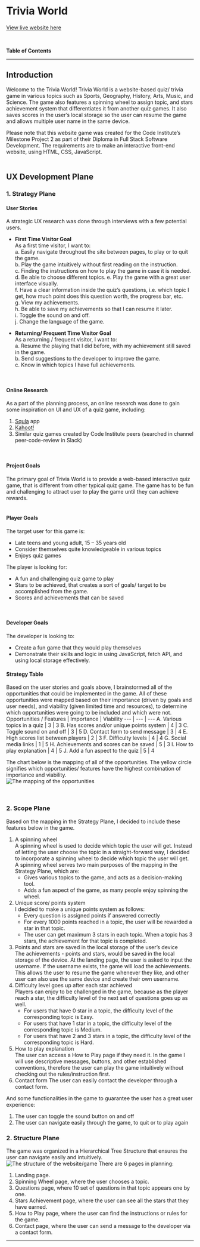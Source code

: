 # Trivia World

[View live website here](https://dissyulina.github.io/trivia-world/index.html)

<br/>

**Table of Contents**


------

## Introduction   
Welcome to the Trivia World! 
Trivia World is a website-based quiz/ trivia game in various topics such as Sports, Geography, History, Arts, Music, and Science. The game also features a spinning wheel to assign topic, and stars achievement system that differentiates it from another quiz games. It also saves scores in the user’s local storage so the user can resume the game and allows multiple user name in the same device.   

Please note that this website game was created for the Code Institute’s Milestone Project 2 as part of their Diploma in Full Stack Software Development. The requirements are to make an interactive front-end website, using HTML, CSS, JavaScript.   
<br/>

## UX Development Plane   
### 1. Strategy Plane   

#### **User Stories**   
A strategic UX research was done through interviews with a few potential users. 
- **First Time Visitor Goal**   
   As a first time visitor, I want to:   
   a. Easily navigate throughout the site between pages, to play or to quit the game.   
   b. Play the game intuitively without first reading on the instruction.  
   c. Finding the instructions on how to play the game in case it is needed. 
   d. Be able to choose different topics. 
   e. Play the game with a great user interface visually.  
   f. Have a clear information inside the quiz’s questions, i.e. which topic I get, how much point does this question worth, the progress bar, etc.  
   g. View my achievements.  
   h. Be able to save my achievements so that I can resume it later.  
   i. Toggle the sound on and off.  
   j. Change the language of the game.  

- **Returning/ Frequent Time Visitor Goal**   
   As a returning / frequent visitor, I want to:  
   a. Resume the playing that I did before, with my achievement still saved in the game.   
   b. Send suggestions to the developer to improve the game.  
   c. Know in which topics I have full achievements.  

<br/>

#### **Online Research**
As a part of the planning process, an online research was done to gain some inspiration on UI and UX of a quiz game, including:
1. [Squla](https://leukleren.squla.nl/demo) app
2. [Kahoot!](https://kahoot.com/)
3. Similar quiz games created by Code Institute peers (searched in channel peer-code-review in Slack)   
<br/>

#### **Project Goals**  
The primary goal of Trivia World is to provide a web-based interactive quiz game, that is different from other typical quiz game. The game has to be fun and challenging to attract user to play the game until they can achieve rewards.   
<br/>   

#### **Player Goals**   
The target user for this game is:
-	Late teens and young adult, 15 – 35 years old  
-	Consider themselves quite knowledgeable in various topics  
-	Enjoys quiz games  

The player is looking for:
-	A fun and challenging quiz game to play
-	Stars to be achieved, that creates a sort of goals/ target to be accomplished from the game.
-	Scores and achievements that can be saved  
<br/>

#### **Developer Goals**   
The developer is looking to:
-	Create a fun game that they would play themselves
-	Demonstrate their skills and logic in using JavaScript, fetch API, and using local storage effectively.   

#### **Strategy Table**  
Based on the user stories and goals above, I brainstormed all of the opportunities that could be implemented in the game. All of these opportunities were mapped based on their importance (driven by goals and user needs), and viability (given limited time and resources), to determine which opportunities were going to be included and which were not.   
Opportunities / Features | Importance | Viability
   --- | --- | ---
   A. Various topics in a quiz | 3 | 3
   B. Has scores and/or unique points system | 4 | 3
   C. Toggle sound on and off | 3 | 5
   D. Contact form to send message | 3 | 4
   E. High scores list between players | 2 | 3
   F. Difficulty levels | 4 | 4
   G. Social media links | 1 | 5
   H. Achievements and scores can be saved | 5 | 3
   I. How to play explanation | 4 | 5
   J. Add a fun aspect to the quiz | 5 | 4


The chart below is the mapping of all of the opportunities. The yellow circle signifies which opportunities/ features have the highest combination of importance and viability.   
![The mapping of the opportunities](assets/readme/opportunities-mapping.png "The mapping of the opportunities")

<br />  

### 2. Scope Plane  
Based on the mapping in the Strategy Plane, I decided to include these features below in the game.
1.	A spinning wheel   
A spinning wheel is used to decide which topic the user will get. 
Instead of letting the user choose the topic in a straight-forward way, I decided to incorporate a spinning wheel to decide which topic the user will get. A spinning wheel serves two main purposes of the mapping in the Strategy Plane, which are:   
    -	Gives various topics to the game, and acts as a decision-making tool.   
    -	Adds a fun aspect of the game, as many people enjoy spinning the wheel.   
2. Unique score/ points system   
 I decided to make a unique points system as follows:   
   -	Every question is assigned points if answered correctly
   -	For every 1000 points reached in a topic, the user will be rewarded a star in that topic.
   -	The user can get maximum 3 stars in each topic. When a topic has 3 stars, the achievement for that topic is completed.  
3. Points and stars are saved in the local storage of the user’s device   
The achievements - points and stars, would be saved in the local storage of the device. At the landing page, the user is asked to input the username. If the username exists, the game will load the achievements. This allows the user to resume the game whenever they like, and other user can also use the same device and create their own username.   
4. Difficulty level goes up after each star achieved   
Players can enjoy to be challenged in the game, because as the player reach a star, the difficulty level of the next set of questions goes up as well.
    -	For users that have 0 star in a topic, the difficulty level of the corresponding topic is Easy.
    -	For users that have 1 star in a topic, the difficulty level of the corresponding topic is Medium.
    -	For users that have 2 and 3 stars in a topic, the difficulty level of the corresponding topic is Hard.
5. How to play explanation  
The user can access a How to Play page if they need it. In the game I will use descriptive messages, buttons, and other established conventions, therefore the user can play the game intuitively without checking out the rules/instruction first.   
6. Contact form
The user can easily contact the developer through a contact form.   


And some functionalities in the game to guarantee the user has a great user experience:
1.	The user can toggle the sound button on and off
2.	The user can navigate easily through the game, to quit or to play again


### 2. Structure Plane  
The game was organized in a Hierarchical Tree Structure that ensures the user can navigate easily and intuitively.  
![The structure of the website/game](assets/readme/structure.jpg "The structure of the website/game")
There are 6 pages in planning: 
1. Landing page. 
2. Spinning Wheel page, where the user chooses a topic.
3. Questions page, where 10 set of questions in that topic appears one by one.
4. Stars Achievement page, where the user can see all the stars that they have earned.
5. How to Play page, where the user can find the instructions or rules for the game.
6. Contact page, where the user can send a message to the developer via a contact form.

 









---


